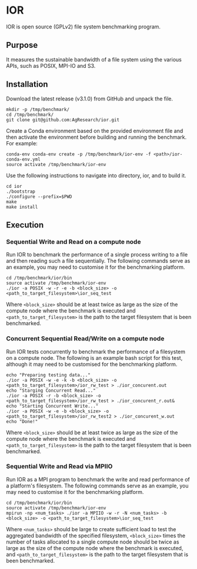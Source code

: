 # IOR

IOR is open source (GPLv2) file system benchmarking program.

## Purpose

It measures the sustainable bandwidth of a file system  using the various APIs, such as POSIX, MPI-IO and S3.

## Installation

Download the latest release (v3.1.0) from GitHub and unpack the file.

```
mkdir -p /tmp/benchmark/
cd /tmp/benchmark/
git clone git@github.com:AgResearch/ior.git

```

Create a Conda environment based on the provided environment file and then activate the environment before building and running the benchmark.  For example:

```
conda-env conda-env create -p /tmp/benchmark/ior-env -f <path>/ior-conda-env.yml
source activate /tmp/benchmark/ior-env
```

Use the following instructions to navigate into directory, ior, and to build it.

```
cd ior
./bootstrap
./configure --prefix=$PWD
make
make install
```

## Execution

### Sequential Write and Read on a compute node

Run IOR to benchmark the performance of a single process writing to a file and then reading such a file sequentially. The following commands serve as an example, you may need to customise it for the benchmarking platform. 

```
cd /tmp/benchmark/ior/bin
source activate /tmp/benchmark/ior-env
./ior -a POSIX -w -r -e -b <block_size> -o <path_to_target_filesystem>\ior_seq_test
```

Where ```<block_size>``` should be at least twice as large as the size of the compute node where the benchmark is executed and ``` <path_to_target_filesystem>``` is the path to the target filesystem that is been benchmarked.

### Concurrent Sequential Read/Write on a compute node

Run IOR tests concurrently to benchmark the performance of a filesystem on a compute node. The following is an example bash script for this test, although it may need to be customised for the benchmarking platform.

```
echo "Preparing testing data..."
./ior -a POSIX -w -e -k -b <block_size> -o <path_to_target_filesystem>/ior_rw_test > ./ior_concurent.out
echo "Starging Concurrent Read..."
./ior -a POSIX -r -b <block_size> -o <path_to_target_filesystem>/ior_rw_test > ./ior_concurent_r.out&
echo "Starting Concurrent Write..."
./ior -a POSIX -w -e -b <block_size> -o <path_to_target_filesystem>/ior_rw_test2 > ./ior_concurent_w.out
echo "Done!"
```

Where ```<block_size>``` should be at least twice as large as the size of the compute node where the benchmark is executed and ``` <path_to_target_filesystem>``` is the path to the target filesystem that is been benchmarked.

### Sequential Write and Read via MPIIO

Run IOR as a MPI program to benchmark the write and read performance of a platform's filesystem.  The following commands serve as an example, you may need to customise it for the benchmarking platform.

```
cd /tmp/benchmark/ior/bin
source activate /tmp/benchmark/ior-env
mpirun -np <num_tasks> ./ior -a MPIIO -w -r -N <num_tasks> -b <block_size> -o <path_to_target_filesystem>\ior_seq_test
```

Where ```<num_tasks>``` should be large to create sufficient load to test the aggregated bandwidth of the specified filesystem, ```<block_size>``` times the number of tasks allocated to a single compute node should be twice as large as the size of the compute node where the benchmark is executed, and ```<path_to_target_filesystem>``` is the path to the target filesystem that is been benchmarked.
